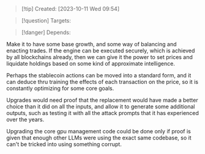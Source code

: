 
>[!tip] Created: [2023-10-11 Wed 09:54]

>[!question] Targets: 

>[!danger] Depends: 

Make it to have some base growth, and some way of balancing and enacting trades.
If the engine can be executed securely, which is achieved by all blockchains already, then we can give it the power to set prices and liquidate holdings based on some kind of approximate intelligence.

Perhaps the stablecoin actions can be moved into a standard form, and it can deduce thru training the effects of each transaction on the price, so it is constantly optimizing for some core goals.

Upgrades would need proof that the replacement would have made a better choice than it did on all the inputs, and allow it to generate some additional outputs, such as testing it with all the attack prompts that it has experienced over the years.

Upgrading the core gpu management code could be done only if proof is given that enough other LLMs were using the exact same codebase, so it can't be tricked into using something corrupt.